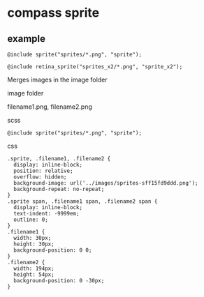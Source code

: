 # compass sprite

## example

    @include sprite("sprites/*.png", "sprite");

    @include retina_sprite("sprites_x2/*.png", "sprite_x2");

Merges images in the image folder

image folder

filename1.png, filename2.png

scss

    @include sprite("sprites/*.png", "sprite");

css

    .sprite, .filename1, .filename2 {
      display: inline-block;
      position: relative;
      overflow: hidden;
      background-image: url('../images/sprites-sff15fd9ddd.png');
      background-repeat: no-repeat;
    }
    .sprite span, .filename1 span, .filename2 span {
      display: inline-block;
      text-indent: -9999em;
      outline: 0;
    }
    .filename1 {
      width: 30px;
      height: 30px;
      background-position: 0 0;
    }
    .filename2 {
      width: 194px;
      height: 54px;
      background-position: 0 -30px;
    }